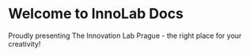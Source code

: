 # Welcome to InnoLab Docs

Proudly presenting The Innovation Lab Prague - the right place for your creativity!